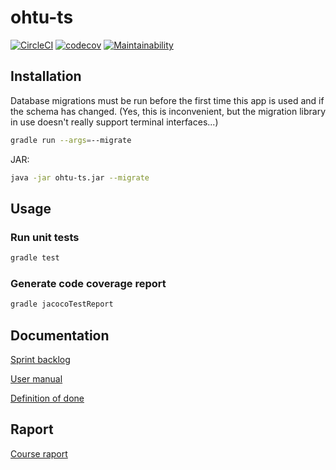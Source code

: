 # ohtu-ts

[![CircleCI](https://circleci.com/gh/joonashak/ohtu-ts.svg?style=svg)](https://circleci.com/gh/joonashak/ohtu-ts)
[![codecov](https://codecov.io/gh/joonashak/ohtu-ts/branch/master/graph/badge.svg)](https://codecov.io/gh/joonashak/ohtu-ts)
[![Maintainability](https://api.codeclimate.com/v1/badges/ab2398877100ad796899/maintainability)](https://codeclimate.com/github/joonashak/ohtu-ts/maintainability)

## Installation

Database migrations must be run before the first time this app is used and if the schema has changed. (Yes, this is inconvenient, but the migration library in use doesn't really support terminal interfaces...)

```bash
gradle run --args=--migrate
```

JAR:

```bash
java -jar ohtu-ts.jar --migrate
```

## Usage

### Run unit tests

```bash
gradle test
```

### Generate code coverage report

```bash
gradle jacocoTestReport
```

## Documentation

[Sprint backlog](https://docs.google.com/spreadsheets/d/1Ac3qACtyknZ2TekVcMgAAftpzhx3A5oApzwwDwFgvnk/edit#gid=7)

[User manual](docs/user_manual.md)

[Definition of done](docs/definition_of_done.md)

## Raport
[Course raport](https://docs.google.com/document/d/1f2tpWt6j93Y3QFlxFU5uYJwoz97w6mu9JaoNEV8iOyk/edit#heading=h.ij4zqwxjnfdn)
